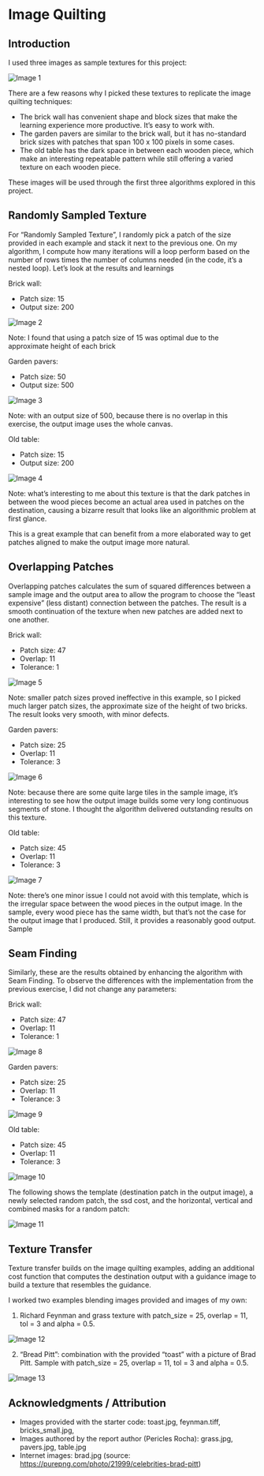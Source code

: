 # Image Quilting

## Introduction
I used three images as sample textures for this project:

![](_readmeimages/image1.png "Image 1")</p>
</p> 	 	 

There are a few reasons why I picked these textures to replicate the image quilting techniques: 
- The brick wall has convenient shape and block sizes that make the learning experience more productive. It’s easy to work with. 
- The garden pavers are similar to the brick wall, but it has no-standard brick sizes with patches that span 100 x 100 pixels in some cases.
- The old table has the dark space in between each wooden piece, which make an interesting repeatable pattern while still offering a varied texture on each wooden piece. 
</p>
These images will be used through the first three algorithms explored in this project. 
</P>

## Randomly Sampled Texture
For “Randomly Sampled Texture”, I randomly pick a patch of the size provided in each example and stack it next to the previous one. On my algorithm, I compute how many iterations will a loop perform based on the number of rows times the number of columns needed (in the code, it’s a nested loop). Let’s look at the results and learnings

Brick wall: 
- Patch size: 15
- Output size: 200

![](_readmeimages/image2.png "Image 2")</p>
</p> 	 

Note: I found that using a patch size of 15 was optimal due to the approximate height of each brick

Garden pavers: 
- Patch size: 50
- Output size: 500

![](_readmeimages/image3.png "Image 3")</p>
</p> 	 

Note: with an output size of 500, because there is no overlap in this exercise, the output image uses the whole canvas.
 
Old table:
- Patch size: 15
- Output size: 200

![](_readmeimages/image4.png "Image 4")</p>
</p> 	 

Note: what’s interesting to me about this texture is that the dark patches in between the wood pieces become an actual area used in patches on the destination, causing a bizarre result that looks like an algorithmic problem at first glance.

This is a great example that can benefit from a more elaborated way to get patches aligned to make the output image more natural. 

## Overlapping Patches

Overlapping patches calculates the sum of squared differences between a sample image and the output area to allow the program to choose the “least expensive” (less distant) connection between the patches. The result is a smooth continuation of the texture when new patches are added next to one another. 

Brick wall: 
- Patch size: 47
- Overlap: 11
- Tolerance: 1

![](_readmeimages/image5.png "Image 5")</p>
</p> 

Note: smaller patch sizes proved ineffective in this example, so I picked much larger patch sizes, the approximate size of the height of two bricks. The result looks very smooth, with minor defects. 
  
Garden pavers: 
- Patch size: 25
- Overlap: 11
- Tolerance: 3

![](_readmeimages/image6.png "Image 6")</p>
</p> 

Note: because there are some quite large tiles in the sample image, it’s interesting to see how the output image builds some very long continuous segments of stone. I thought the algorithm delivered outstanding results on this texture. 
 
Old table:
- Patch size: 45
- Overlap: 11
- Tolerance: 3

![](_readmeimages/image7.png "Image 7")</p>
</p> 

Note: there’s one minor issue I could not avoid with this template, which is the irregular space between the wood pieces in the output image. In the sample, every wood piece has the same width, but that’s not the case for the output image that I produced. Still, it provides a reasonably good output.  	Sample

## Seam Finding 
Similarly, these are the results obtained by enhancing the algorithm with Seam Finding. To observe the differences with the implementation from the previous exercise, I did not change any parameters: 

Brick wall: 
- Patch size: 47
- Overlap: 11
- Tolerance: 1

![](_readmeimages/image8.png "Image 8")</p>
</p> 
  
Garden pavers: 
- Patch size: 25
- Overlap: 11
- Tolerance: 3
 
![](_readmeimages/image9.png "Image 9")</p>
</p> 

Old table:
-	Patch size: 45
-	Overlap: 11
-	Tolerance: 3

![](_readmeimages/image10.png "Image 10")</p>
</p> 

The following shows the template (destination patch in the output image), a newly selected random patch, the ssd cost, and the horizontal, vertical and combined masks for a random patch: 

![](_readmeimages/image11.png "Image 11")</p>
</p> 

## Texture Transfer 
Texture transfer builds on the image quilting examples, adding an additional cost function that computes the destination output with a guidance image to build a texture that resembles the guidance. 

I worked two examples blending images provided and images of my own: 

1. Richard Feynman and grass texture with patch_size = 25, overlap = 11, tol = 3 and alpha = 0.5.

![](_readmeimages/image12.png "Image 12")</p>
</p> 
 
2. “Bread Pitt”: combination with the provided “toast” with a picture of Brad Pitt. Sample with patch_size = 25, overlap = 11, tol = 3 and alpha = 0.5. 

![](_readmeimages/image13.png "Image 13")</p>
</p> 
	 
## Acknowledgments / Attribution

- Images provided with the starter code: toast.jpg, feynman.tiff, bricks_small.jpg, 
- Images authored by the report author (Pericles Rocha): grass.jpg, pavers.jpg, table.jpg
- Internet images: brad.jpg (source: https://purepng.com/photo/21999/celebrities-brad-pitt)
